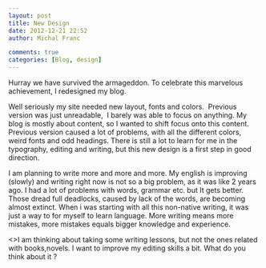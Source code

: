 ```yaml
---
layout: post
title: New Design
date: 2012-12-21 22:52
author: Michal Franc

comments: true
categories: [Blog, design]
---
```

<p>Hurray we have survived the armageddon. To celebrate this marvelous achievement, I redesigned my blog.</p>
<p>Well seriously my site needed new layout, fonts and colors.  Previous version was just unreadable,  I barely was able to focus on anything. My blog is mostly about content, so I wanted to shift focus onto this content. Previous version caused a lot of problems, with all the different colors, weird fonts and odd headings. There is still a lot to learn for me in the typography, editing and writing, but this new design is a first step in good direction.</p>
<p>I am planning to write more and more and more. My english is improving (slowly) and writing right now is not so a big problem, as it was like 2 years ago. I had a lot of problems with words, grammar etc. but It gets better. Those dread full deadlocks, caused by lack of the words, are becoming almost extinct. When i was starting with all this non-native writing, it was just a way to for myself to learn language. More writing means more mistakes, more mistakes equals bigger knowledge and experience.</p>
<>I am thinking about taking some writing lessons, but not the ones related with books,novels. I want to improve my editing skills a bit. What do you think about it ?</p>
